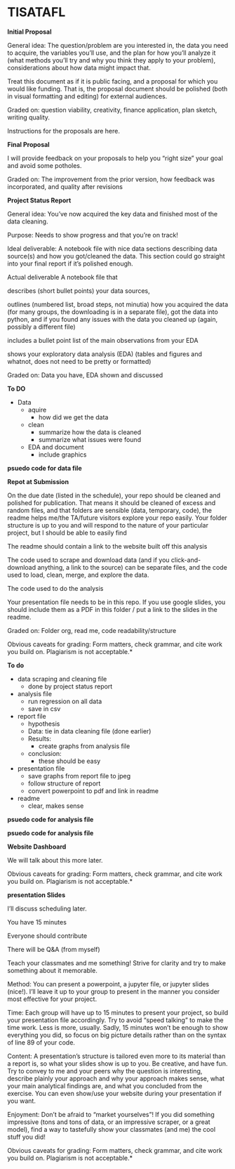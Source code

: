# TISATAFL

__Initial Proposal__

General idea: The question/problem are you interested in, the data you need to acquire, the variables you’ll use, and the plan for how you’ll analyze it (what methods you’ll try and why you think they apply to your problem), considerations about how data might impact that.

Treat this document as if it is public facing, and a proposal for which you would like funding. That is, the proposal document should be polished (both in visual formatting and editing) for external audiences.

Graded on: question viability, creativity, finance application, plan sketch, writing quality.

Instructions for the proposals are here.


__Final Proposal__

I will provide feedback on your proposals to help you “right size” your goal and avoid some potholes.

Graded on: The improvement from the prior version, how feedback was incorporated, and quality after revisions


__Project Status Report__

General idea: You’ve now acquired the key data and finished most of the data cleaning.

Purpose: Needs to show progress and that you’re on track!

Ideal deliverable: A notebook file with nice data sections describing data source(s) and how you got/cleaned the data. This section could go straight into your final report if it’s polished enough.

Actual deliverable A notebook file that

describes (short bullet points) your data sources,

outlines (numbered list, broad steps, not minutia) how you acquired the data (for many groups, the downloading is in a separate file), got the data into python, and if you found any issues with the data you cleaned up (again, possibly a different file)

includes a bullet point list of the main observations from your EDA

shows your exploratory data analysis (EDA) (tables and figures and whatnot, does not need to be pretty or formatted)

Graded on: Data you have, EDA shown and discussed

**To DO**
- Data
  - aquire
    - how did we get the data
  - clean
    - summarize how the data is cleaned
    - summarize what issues were found
  - EDA and document
    - include graphics

**psuedo code for data file**

__Repot at Submission__

On the due date (listed in the schedule), your repo should be cleaned and polished for publication. That means it should be cleaned of excess and random files, and that folders are sensible (data, temporary, code), the readme helps me/the TA/future visitors explore your repo easily. Your folder structure is up to you and will respond to the nature of your particular project, but I should be able to easily find

The readme should contain a link to the website built off this analysis

The code used to scrape and download data (and if you click-and-download anything, a link to the source) can be separate files, and the code used to load, clean, merge, and explore the data.

The code used to do the analysis

Your presentation file needs to be in this repo. If you use google slides, you should include them as a PDF in this folder / put a link to the slides in the readme.

Graded on: Folder org, read me, code readability/structure

Obvious caveats for grading: Form matters, check grammar, and cite work you build on. Plagiarism is not acceptable.*

**To do**
- data scraping and cleaning file
  - done by project status report
- analysis file
  - run regression on all data
  - save in csv
- report file
  - hypothesis
  - Data: tie in data cleaning file (done earlier)
  - Results:
    - create graphs from analysis file
  - conclusion:
    - these should be easy
- presentation file
  - save graphs from report file to jpeg
  - follow structure of report
  - convert powerpoint to pdf and link in readme
- readme
  - clear, makes sense

**psuedo code for analysis file**

**psuedo code for analysis file**

__Website Dashboard__

We will talk about this more later.

Obvious caveats for grading: Form matters, check grammar, and cite work you build on. Plagiarism is not acceptable.*


__presentation Slides__

I’ll discuss scheduling later.

You have 15 minutes

Everyone should contribute

There will be Q&A (from myself)

Teach your classmates and me something! Strive for clarity and try to make something about it memorable.

Method: You can present a powerpoint, a jupyter file, or jupyter slides (nice!). I’ll leave it up to your group to present in the manner you consider most effective for your project.

Time: Each group will have up to 15 minutes to present your project, so build your presentation file accordingly. Try to avoid “speed talking” to make the time work. Less is more, usually. Sadly, 15 minutes won’t be enough to show everything you did, so focus on big picture details rather than on the syntax of line 89 of your code.

Content: A presentation’s structure is tailored even more to its material than a report is, so what your slides show is up to you. Be creative, and have fun. Try to convey to me and your peers why the question is interesting, describe plainly your approach and why your approach makes sense, what your main analytical findings are, and what you concluded from the exercise. You can even show/use your website during your presentation if you want.

Enjoyment: Don’t be afraid to “market yourselves”! If you did something impressive (tons and tons of data, or an impressive scraper, or a great model), find a way to tastefully show your classmates (and me) the cool stuff you did!

Obvious caveats for grading: Form matters, check grammar, and cite work you build on. Plagiarism is not acceptable.*
